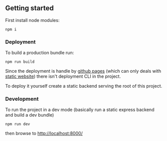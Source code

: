 ## Getting started

First install node modules:

```
npm i
```

### Deployment

To build a production bundle run:

```
npm run build
```

Since the deployment is handle by [github pages](https://pages.github.com/) (which can only deals with [static website](https://en.wikipedia.org/wiki/Static_web_page)) there isn't deployment CLI in the project.

To deploy it yourself create a static backend serving the root of this project.

### Development

To run the project in a dev mode (basically run a static express backend and build a dev bundle)

```
npm run dev
```

then browse to [http://localhost:8000/](http://localhost:8000/)
